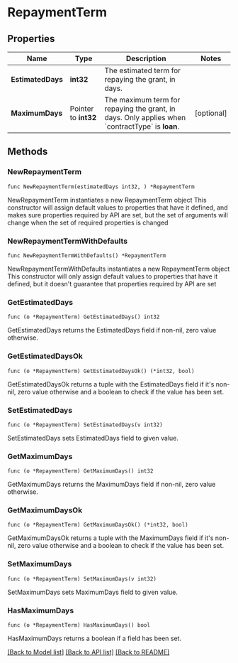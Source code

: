# RepaymentTerm

## Properties

Name | Type | Description | Notes
------------ | ------------- | ------------- | -------------
**EstimatedDays** | **int32** | The estimated term for repaying the grant, in days. | 
**MaximumDays** | Pointer to **int32** | The maximum term for repaying the grant, in days. Only applies when &#x60;contractType&#x60; is **loan**. | [optional] 

## Methods

### NewRepaymentTerm

`func NewRepaymentTerm(estimatedDays int32, ) *RepaymentTerm`

NewRepaymentTerm instantiates a new RepaymentTerm object
This constructor will assign default values to properties that have it defined,
and makes sure properties required by API are set, but the set of arguments
will change when the set of required properties is changed

### NewRepaymentTermWithDefaults

`func NewRepaymentTermWithDefaults() *RepaymentTerm`

NewRepaymentTermWithDefaults instantiates a new RepaymentTerm object
This constructor will only assign default values to properties that have it defined,
but it doesn't guarantee that properties required by API are set

### GetEstimatedDays

`func (o *RepaymentTerm) GetEstimatedDays() int32`

GetEstimatedDays returns the EstimatedDays field if non-nil, zero value otherwise.

### GetEstimatedDaysOk

`func (o *RepaymentTerm) GetEstimatedDaysOk() (*int32, bool)`

GetEstimatedDaysOk returns a tuple with the EstimatedDays field if it's non-nil, zero value otherwise
and a boolean to check if the value has been set.

### SetEstimatedDays

`func (o *RepaymentTerm) SetEstimatedDays(v int32)`

SetEstimatedDays sets EstimatedDays field to given value.


### GetMaximumDays

`func (o *RepaymentTerm) GetMaximumDays() int32`

GetMaximumDays returns the MaximumDays field if non-nil, zero value otherwise.

### GetMaximumDaysOk

`func (o *RepaymentTerm) GetMaximumDaysOk() (*int32, bool)`

GetMaximumDaysOk returns a tuple with the MaximumDays field if it's non-nil, zero value otherwise
and a boolean to check if the value has been set.

### SetMaximumDays

`func (o *RepaymentTerm) SetMaximumDays(v int32)`

SetMaximumDays sets MaximumDays field to given value.

### HasMaximumDays

`func (o *RepaymentTerm) HasMaximumDays() bool`

HasMaximumDays returns a boolean if a field has been set.


[[Back to Model list]](../README.md#documentation-for-models) [[Back to API list]](../README.md#documentation-for-api-endpoints) [[Back to README]](../README.md)


